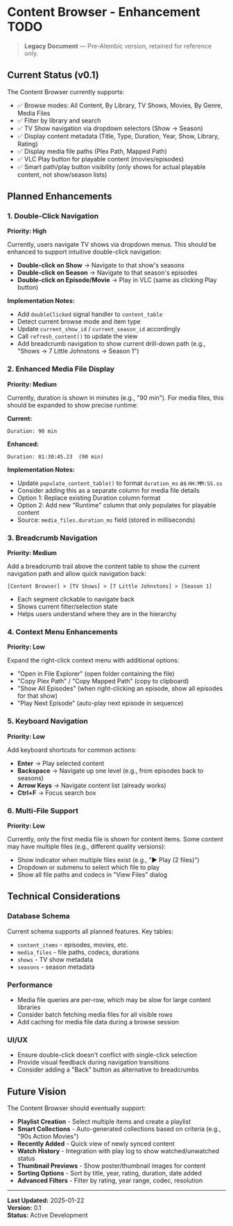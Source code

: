 # Content Browser - Enhancement TODO

> **Legacy Document** — Pre-Alembic version, retained for reference only.

## Current Status (v0.1)

The Content Browser currently supports:

- ✅ Browse modes: All Content, By Library, TV Shows, Movies, By Genre, Media Files
- ✅ Filter by library and search
- ✅ TV Show navigation via dropdown selectors (Show → Season)
- ✅ Display content metadata (Title, Type, Duration, Year, Show, Library, Rating)
- ✅ Display media file paths (Plex Path, Mapped Path)
- ✅ VLC Play button for playable content (movies/episodes)
- ✅ Smart path/play button visibility (only shows for actual playable content, not show/season lists)

## Planned Enhancements

### 1. Double-Click Navigation

**Priority: High**

Currently, users navigate TV shows via dropdown menus. This should be enhanced to support intuitive double-click navigation:

- **Double-click on Show** → Navigate to that show's seasons
- **Double-click on Season** → Navigate to that season's episodes
- **Double-click on Episode/Movie** → Play in VLC (same as clicking Play button)

**Implementation Notes:**

- Add `doubleClicked` signal handler to `content_table`
- Detect current browse mode and item type
- Update `current_show_id` / `current_season_id` accordingly
- Call `refresh_content()` to update the view
- Add breadcrumb navigation to show current drill-down path (e.g., "Shows → 7 Little Johnstons → Season 1")

### 2. Enhanced Media File Display

**Priority: Medium**

Currently, duration is shown in minutes (e.g., "90 min"). For media files, this should be expanded to show precise runtime:

**Current:**

```
Duration: 90 min
```

**Enhanced:**

```
Duration: 01:30:45.23  (90 min)
```

**Implementation Notes:**

- Update `populate_content_table()` to format `duration_ms` as `HH:MM:SS.ss`
- Consider adding this as a separate column for media file details
- Option 1: Replace existing Duration column format
- Option 2: Add new "Runtime" column that only populates for playable content
- Source: `media_files.duration_ms` field (stored in milliseconds)

### 3. Breadcrumb Navigation

**Priority: Medium**

Add a breadcrumb trail above the content table to show the current navigation path and allow quick navigation back:

```
[Content Browser] > [TV Shows] > [7 Little Johnstons] > [Season 1]
```

- Each segment clickable to navigate back
- Shows current filter/selection state
- Helps users understand where they are in the hierarchy

### 4. Context Menu Enhancements

**Priority: Low**

Expand the right-click context menu with additional options:

- "Open in File Explorer" (open folder containing the file)
- "Copy Plex Path" / "Copy Mapped Path" (copy to clipboard)
- "Show All Episodes" (when right-clicking an episode, show all episodes for that show)
- "Play Next Episode" (auto-play next episode in sequence)

### 5. Keyboard Navigation

**Priority: Low**

Add keyboard shortcuts for common actions:

- **Enter** → Play selected content
- **Backspace** → Navigate up one level (e.g., from episodes back to seasons)
- **Arrow Keys** → Navigate content list (already works)
- **Ctrl+F** → Focus search box

### 6. Multi-File Support

**Priority: Low**

Currently, only the first media file is shown for content items. Some content may have multiple files (e.g., different quality versions):

- Show indicator when multiple files exist (e.g., "▶ Play (2 files)")
- Dropdown or submenu to select which file to play
- Show all file paths and codecs in "View Files" dialog

## Technical Considerations

### Database Schema

Current schema supports all planned features. Key tables:

- `content_items` - episodes, movies, etc.
- `media_files` - file paths, codecs, durations
- `shows` - TV show metadata
- `seasons` - season metadata

### Performance

- Media file queries are per-row, which may be slow for large content libraries
- Consider batch fetching media files for all visible rows
- Add caching for media file data during a browse session

### UI/UX

- Ensure double-click doesn't conflict with single-click selection
- Provide visual feedback during navigation transitions
- Consider adding a "Back" button as alternative to breadcrumbs

## Future Vision

The Content Browser should eventually support:

- **Playlist Creation** - Select multiple items and create a playlist
- **Smart Collections** - Auto-generated collections based on criteria (e.g., "90s Action Movies")
- **Recently Added** - Quick view of newly synced content
- **Watch History** - Integration with play log to show watched/unwatched status
- **Thumbnail Previews** - Show poster/thumbnail images for content
- **Sorting Options** - Sort by title, year, rating, duration, date added
- **Advanced Filters** - Filter by rating, year range, codec, resolution

---

**Last Updated:** 2025-01-22  
**Version:** 0.1  
**Status:** Active Development
